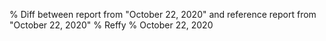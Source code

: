 % Diff between report from "October 22, 2020" and reference report from "October 22, 2020"
% Reffy
% October 22, 2020

